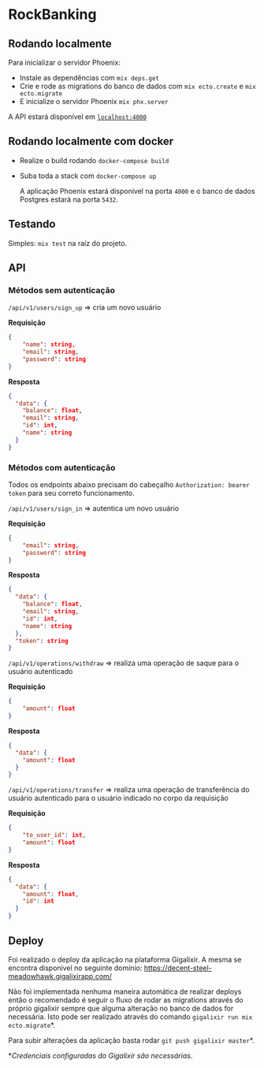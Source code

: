 # RockBanking

## Rodando localmente

Para inicializar o servidor Phoenix:

  * Instale as dependências com `mix deps.get`
  * Crie e rode as migrations do banco de dados com `mix ecto.create` e `mix ecto.migrate`
  * E inicialize o servidor Phoenix `mix phx.server`

A API estará disponível em [`localhost:4000`](http://localhost:4000)

## Rodando localmente com docker

- Realize o build rodando `docker-compose build`

- Suba toda a stack com `docker-compose up`

  A aplicação Phoenix estará disponível na porta `4000` e o banco de dados Postgres estará na porta `5432`.

## Testando

Simples: `mix test` na raíz do projeto.

## API

### Métodos sem autenticação

`/api/v1/users/sign_up` => cria um novo usuário

**Requisição**

```json
{
	"name": string,
	"email": string,
	"password": string
}
```

**Resposta**

```json
{
  "data": {
    "balance": float,
    "email": string,
    "id": int,
    "name": string
  }
}
```

### Métodos com autenticação

Todos os endpoints abaixo precisam do cabeçalho `Authorization: bearer token` para seu correto funcionamento.

`/api/v1/users/sign_in` => autentica um novo usuário

**Requisição**

```json
{
	"email": string,
	"password": string
}
```

**Resposta**

```json
{
  "data": {
    "balance": float,
    "email": string,
    "id": int,
    "name": string
  },
  "token": string
}
```

`/api/v1/operations/withdraw` => realiza uma operação de saque para o usuário autenticado

**Requisição**

```json
{
	"amount": float
}
```

**Resposta**

```json
{
  "data": {
    "amount": float
  }
}
```

`/api/v1/operations/transfer` => realiza uma operação de transferência do usuário autenticado para o usuário indicado no corpo da requisição

**Requisição**

```json
{
	"to_user_id": int,
	"amount": float
}
```

**Resposta**

```json
{
  "data": {
    "amount": float,
    "id": int
  }
}
```

## Deploy

Foi realizado o deploy da aplicação na plataforma Gigalixir. A mesma se encontra disponível no seguinte domínio: https://decent-steel-meadowhawk.gigalixirapp.com/

Não foi implementada nenhuma maneira automática de realizar deploys então o recomendado é seguir o fluxo de rodar as migrations através do próprio gigalixir sempre que alguma alteração no banco de dados for necessária. Isto pode ser realizado através do comando `gigalixir run mix ecto.migrate`*.

Para subir alterações da aplicação basta rodar `git push gigalixir master`*.

**Credenciais configuradas do Gigalixir são necessárias*.
